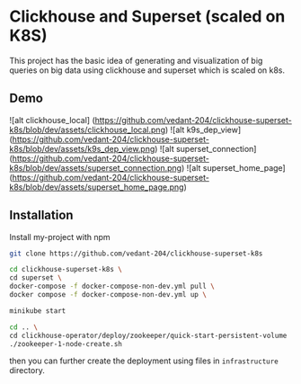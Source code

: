 
# Clickhouse and Superset (scaled on K8S)

This project has the basic idea of generating and visualization of big queries on big data using clickhouse and superset which is scaled on k8s.



## Demo

![alt clickhouse_local] (https://github.com/vedant-204/clickhouse-superset-k8s/blob/dev/assets/clickhouse_local.png)
![alt k9s_dep_view] (https://github.com/vedant-204/clickhouse-superset-k8s/blob/dev/assets/k9s_dep_view.png)
![alt superset_connection] (https://github.com/vedant-204/clickhouse-superset-k8s/blob/dev/assets/superset_connection.png)
![alt superset_home_page] (https://github.com/vedant-204/clickhouse-superset-k8s/blob/dev/assets/superset_home_page.png)



## Installation

Install my-project with npm

```bash
git clone https://github.com/vedant-204/clickhouse-superset-k8s
```

```bash
cd clickhouse-superset-k8s \
cd superset \ 
docker-compose -f docker-compose-non-dev.yml pull \
docker compose -f docker-compose-non-dev.yml up \
```

```bash
minikube start
```

```bash
cd .. \
cd clickhouse-operator/deploy/zookeeper/quick-start-persistent-volume
./zookeeper-1-node-create.sh
```

then you can further create the deployment using files in ```infrastructure``` directory.
